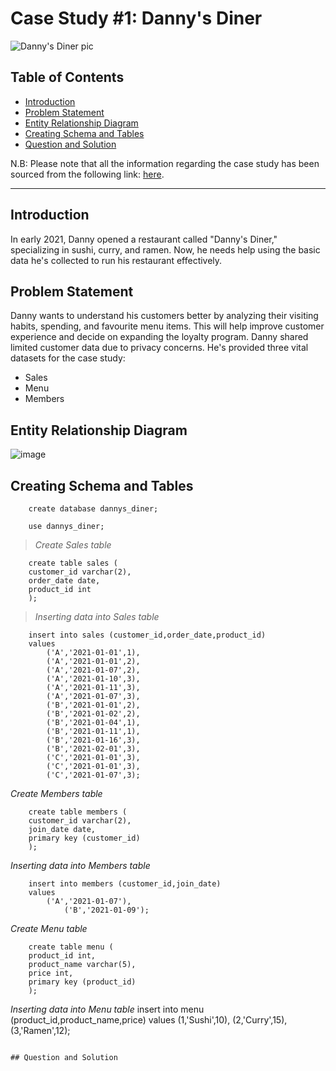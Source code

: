# Case Study #1: Danny's Diner
![Danny's Diner pic](https://github.com/nabyendukuiti/8-Week-SQL-Challenge/assets/140970847/c2e03e34-e37a-4342-b8f1-ea58f0ac3de8)

## Table of Contents
- [Introduction](#Introduction)
- [Problem Statement](#Problem-Statement)
- [Entity Relationship Diagram](#Entity-Relationship-Diagram)
- [Creating Schema and Tables](#Creating-Schema-and-Tables)
- [Question and Solution](#question-and-solution)

N.B: Please note that all the information regarding the case study has been sourced from the following link: [here](https://8weeksqlchallenge.com/case-study-1/). 

***

## Introduction
In early 2021, Danny opened a restaurant called "Danny's Diner," specializing in sushi, curry, and ramen. Now, he needs help using the basic data he's collected to run his restaurant effectively.

## Problem Statement
Danny wants to understand his customers better by analyzing their visiting habits, spending, and favourite menu items. This will help improve customer experience and decide on expanding the loyalty program. Danny shared limited customer data due to privacy concerns. He's provided three vital datasets for the case study:

- Sales
- Menu
- Members

## Entity Relationship Diagram
![image](https://shorturl.at/rx128)

## Creating Schema and Tables
```
	create database dannys_diner;

	use dannys_diner;
```
> *Create Sales table*
```
	create table sales (
	customer_id varchar(2),
	order_date date,
	product_id int
	);
```
> *Inserting data into Sales table*
```
	insert into sales (customer_id,order_date,product_id) 
	values
	    ('A','2021-01-01',1),
	    ('A','2021-01-01',2),
	    ('A','2021-01-07',2),
	    ('A','2021-01-10',3),
	    ('A','2021-01-11',3),
	    ('A','2021-01-07',3),
	    ('B','2021-01-01',2),
	    ('B','2021-01-02',2),
	    ('B','2021-01-04',1),
	    ('B','2021-01-11',1),
	    ('B','2021-01-16',3),
	    ('B','2021-02-01',3),
	    ('C','2021-01-01',3),
	    ('C','2021-01-01',3),
	    ('C','2021-01-07',3);
````
*Create Members table*
````
	create table members (
	customer_id varchar(2),
	join_date date,
	primary key (customer_id)
	);
````
*Inserting data into Members table*
````
	insert into members (customer_id,join_date)
	values
	    ('A','2021-01-07'),
            ('B','2021-01-09');
````
*Create Menu table*
````
	create table menu (
	product_id int,
	product_name varchar(5),
	price int,
	primary key (product_id)
	);
````
*Inserting data into Menu table*
	insert into menu (product_id,product_name,price)
	values
	    (1,'Sushi',10),
	    (2,'Curry',15),
	    (3,'Ramen',12);
```

## Question and Solution


